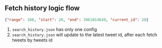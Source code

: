 ## Fetch history logic flow
```json
{"range": 100, "start": 20, "end": 3061014649, "current_id": 20}
```
1. `search_history.json` has only one config
2. `search_history.json` will update to the latest tweet id, after each fetch tweets by tweets id